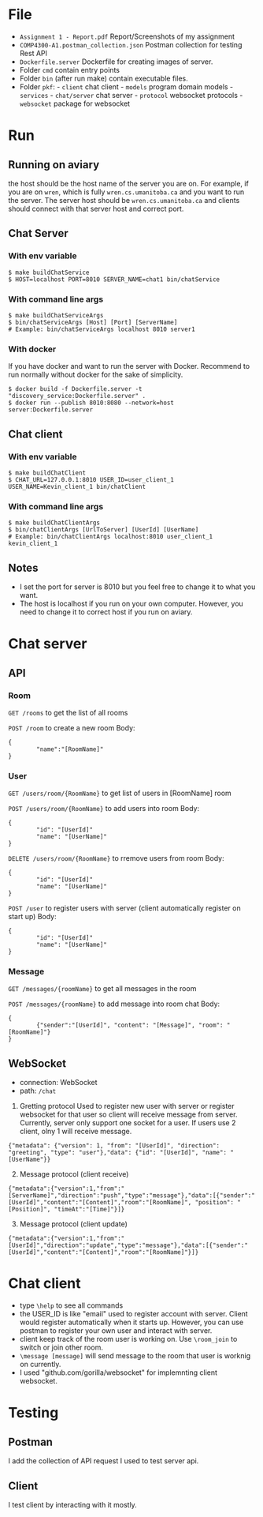 # File

- `Assignment 1 - Report.pdf` Report/Screenshots of my assignment
- `COMP4300-A1.postman_collection.json` Postman collection for testing Rest API
- `Dockerfile.server` Dockerfile for creating images of server. 
- Folder `cmd` contain entry points
- Folder `bin` (after run make) contain executable files.
- Folder `pkf`:
        - `client` chat client
        - `models` program domain models
        - `services`
                - `chat/server` chat server
                - `protocol` websocket protocols
        - `websocket` package for websocket
# Run

## Running on aviary

the host should be the host name of the server you are on.
For example, if you are on `wren`, which is fully `wren.cs.umanitoba.ca` and you want to run the server. The server host should be `wren.cs.umanitoba.ca` and clients should connect with that server host and correct port.

## Chat Server 

### With env variable

```
$ make buildChatService
$ HOST=localhost PORT=8010 SERVER_NAME=chat1 bin/chatService
```

### With command line args
```
$ make buildChatServiceArgs   
$ bin/chatServiceArgs [Host] [Port] [ServerName]
# Example: bin/chatServiceArgs localhost 8010 server1
```

### With docker
If you have docker and want to run the server with Docker. Recommend to run normally without docker for the sake of simplicity.
```
$ docker build -f Dockerfile.server -t "discovery_service:Dockerfile.server" .
$ docker run --publish 8010:8080 --network=host  server:Dockerfile.server 
```

## Chat client 
### With env variable
```
$ make buildChatClient
$ CHAT_URL=127.0.0.1:8010 USER_ID=user_client_1 USER_NAME=Kevin_client_1 bin/chatClient
```

### With command line args
```
$ make buildChatClientArgs
$ bin/chatClientArgs [UrlToServer] [UserId] [UserName] 
# Example: bin/chatClientArgs localhost:8010 user_client_1 kevin_client_1  
```

## Notes
- I set the port for server is 8010 but you feel free to change it to what you want.
- The host is localhost if you run on your own computer. However, you need to change it to correct host if you run on aviary.

# Chat server
## API

### Room

`GET /rooms` to get the list of all rooms

`POST /room` to create a new room
Body: 
```
{
        "name":"[RoomName]"
}
```


### User

`GET /users/room/{RoomName}` to get list of users in [RoomName] room

`POST /users/room/{RoomName}` to add users into room
Body:
```
{
        "id": "[UserId]"
        "name": "[UserName]"
}
```

`DELETE /users/room/{RoomName}` to rremove users from room
Body:
```
{
        "id": "[UserId]"
        "name": "[UserName]"
}
```

`POST /user` to register users with server (client automatically register on start up)
Body:
```
{
        "id": "[UserId]"
        "name": "[UserName]"
}
```

### Message
`GET /messages/{roomName}` to get all messages in the room

`POST /messages/{roomName}` to add message into room chat
Body:
```
{
        {"sender":"[UserId]", "content": "[Message]", "room": "[RoomName]"}
}
```

## WebSocket
- connection: WebSocket
- path: `/chat`

1. Gretting protocol
Used to register new user with server or register websocket for that user so client will receive message from server. Currently, server only support one socket for a user. If users use 2 client, olny 1 will receive message.

```
{"metadata": {"version": 1, "from": "[UserId]", "direction": "greeting", "type": "user"},"data": {"id": "[UserId]", "name": "[UserName"}}
```

2. Message protocol (client receive)
```
{"metadata":{"version":1,"from":"[ServerName]","direction":"push","type":"message"},"data":[{"sender":"[UserId]","content":"[Content]","room":"[RoomName]", "position": "[Position]", "timeAt":"[Time]"}]}
```

3. Message protocol (client update)
```
{"metadata":{"version":1,"from":"[UserId]","direction":"update","type":"message"},"data":[{"sender":"[UserId]","content":"[Content]","room":"[RoomName]"}]}
```


# Chat client

- type `\help` to see all commands
- the USER_ID is like "email" used to register account with server. Client would register automatically when it starts up. However, you can use postman to register your own user and interact with server. 
- client keep track of the room user is working on. Use `\room_join` to switch or join other room.
- `\message [message]` will send message to the room that user is worknig on currently.
- I used "github.com/gorilla/websocket" for implemnting client websocket. 

# Testing

## Postman
I add the collection of API request I used to test server api. 

## Client
I test client by interacting with it mostly.